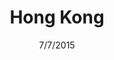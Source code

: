 ---
title: Hong Kong
link: http://eepurl.com/JhjCv
occurs: To Be Announced
date: 7/7/2015
image: hk.jpg
order: 4
---